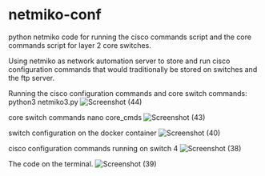 # netmiko-conf
python netmiko code for running the cisco commands script and the core commands script for layer 2 core switches.

Using netmiko as network automation server to store and run cisco configuration commands that would traditionally be stored on switches and the ftp server.


Running the cisco configuration commands and core switch commands: python3 netmiko3.py
![Screenshot (44)](https://user-images.githubusercontent.com/61822296/151784818-b23b6224-2411-4889-b55b-84130c47e91b.png)

core switch commands nano core_cmds
![Screenshot (43)](https://user-images.githubusercontent.com/61822296/151784829-e58f7b8f-0796-484e-b7ed-1532186c6b55.png)

switch configuration on the docker container
![Screenshot (40)](https://user-images.githubusercontent.com/61822296/151784835-4f64abd3-5717-4262-b0f7-5572450240ce.png)


cisco configuration commands running on switch 4
![Screenshot (38)](https://user-images.githubusercontent.com/61822296/151784862-d84e84c8-109f-4cea-bc34-7548a7d016e9.png)

The code on the terminal.
![Screenshot (39)](https://user-images.githubusercontent.com/61822296/151784846-6fb9bbd4-3c48-41d6-84a2-ef3e3f17ed66.png)
